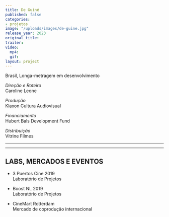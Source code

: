 ```yaml
---
title: De Guiné
published: false
categories:
- projetos
image: "/uploads/images/de-guine.jpg"
release_year: 2023
original_title: 
trailer: 
video:
  mp4: 
  gif: 
layout: project
---
```


Brasil, Longa-metragem em desenvolvimento

*Direção e Roteiro*\
Caroline Leone

*Produção*\
Klaxon Cultura Audiovisual 

*Financiamento*\
Hubert Bals Development Fund

*Distribuição*\
Vitrine Filmes

---

---

## LABS, MERCADOS E EVENTOS

* 3 Puertos Cine 2019\
  Laboratório de Projetos

* Boost NL 2019\
  Laboratório de Projetos

* CineMart Rotterdam\
  Mercado de coprodução internacional